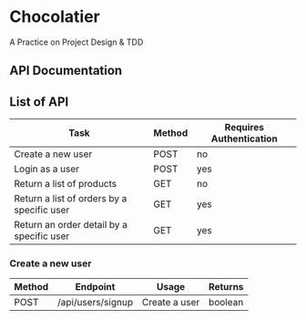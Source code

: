 # Chocolatier
A Practice on Project Design &amp; TDD 

## API Documentation

## List of API

|Task|Method|Requires Authentication|
|-|-|-|
|Create a new user|POST|no|
|Login as a user|POST|yes|
|Return a list of products|GET|no|
|Return a list of orders by a specific user|GET|yes|
|Return an order detail by a specific user|GET|yes|


### Create a new user

|Method|Endpoint|Usage|Returns|
|-|-|-|-|
|POST|/api/users/signup|Create a user|boolean|



